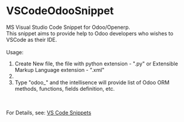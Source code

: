 # VSCodeOdooSnippet
MS Visual Studio Code Snippet for Odoo/Openerp.
<br/>
This snippet aims to provide help to Odoo developers who wishes to VSCode as their IDE.
<br/>
<br/>
Usage:<br/>
1. Create New file, the file with python extension - ".py" or Extensible Markup Language extension - ".xml"
2. <br/>
2. Type "odoo_" and the intellisence will provide list of Odoo ORM methods, functions, fields definition, etc.
<br/>
<br/>
For Details, see: <a title="VS Code Snippets" href="https://code.visualstudio.com/Docs/customization/userdefinedsnippets">VS Code Snippets</a>
